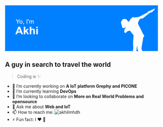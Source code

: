 ![Profile Pic](https://github.com/akhilmhdh/akhilmhdh/blob/master/media/profile.png)
## A guy in search to travel the world
> Coding is :sparkles:

- 🔭 I’m currently working on **A IoT platform Grephy and PICONE**
- 🌱 I’m currently learning **DevOps**
- 👯 I’m looking to collaborate on **More on Real World Problems and opensource**
- 💬 Ask me about **Web and IoT**
- 📫 How to reach me: ![akhilmhdh](https://www.linkedin.com/in/akhilmhdh/)
- ⚡ Fun fact: I :heart: :dog:
